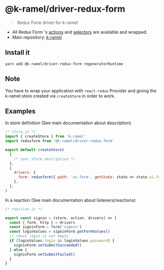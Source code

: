# @k-ramel/driver-redux-form
> Redux Form driver for k-ramel
 - All Redux Form 's [actions](https://redux-form.com/7.3.0/docs/api/actioncreators.md/#action-creators) and [selectors](https://redux-form.com/7.3.0/docs/api/selectors.md/#selectors) are available and wrapped.
 - Main repository: [k-ramel](https://github.com/alakarteio/k-ramel)

## Install it
`yarn add @k-ramel/driver-redux-form regeneratorRuntime`

## Note
You have to wrap your application with `react-redux` Provider and giving the k-ramel store created via `createStore` in order to work.

## Examples
In store definition (See main documentation about description)
```js
/* store.js */
import { createStore } from 'k-ramel'
import reduxform from '@k-ramel/driver-redux-form'

export default createStore(
  {
    /* your store description */
  },
  {
    drivers: {
      form: reduxform({ path: 'ui.form', getState: state => state.ui.form }) // default is { path: 'form' }
    },
  },
)
```

In a reaction (See main documentation about listeners/reactions)
```js
/* reaction.js */

export const signin = (store, action, drivers) => {
  const { form, http } = drivers
  const signinForm = form('signin')
  const loginValues = signinForm.getFormValues()
  // check login is not empty
  if (loginValues.login && loginValues.password) {
    signinForm.setSubmitSucceeded()
  } else {
    signinForm.setSubmitFailed()
  }
}
```
